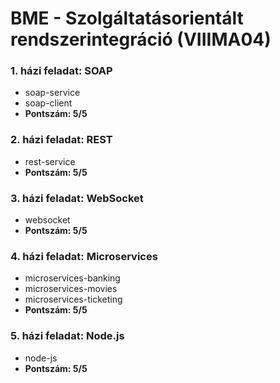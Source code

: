 # BME - Szolgáltatásorientált rendszerintegráció (VIIIMA04)

### 1. házi feladat: SOAP
  - soap-service
  - soap-client
  - **Pontszám: 5/5**

### 2. házi feladat: REST
  - rest-service
  - **Pontszám: 5/5**

### 3. házi feladat: WebSocket
  - websocket
  - **Pontszám: 5/5**

### 4. házi feladat: Microservices
  - microservices-banking
  - microservices-movies
  - microservices-ticketing
  - **Pontszám: 5/5**

### 5. házi feladat: Node.js
  - node-js
  - **Pontszám: 5/5**
